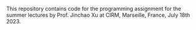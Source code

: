 This repository contains code for the programming assignment for the summer lectures by Prof. Jinchao Xu at CIRM, Marseille, France, July 18th 2023. 
